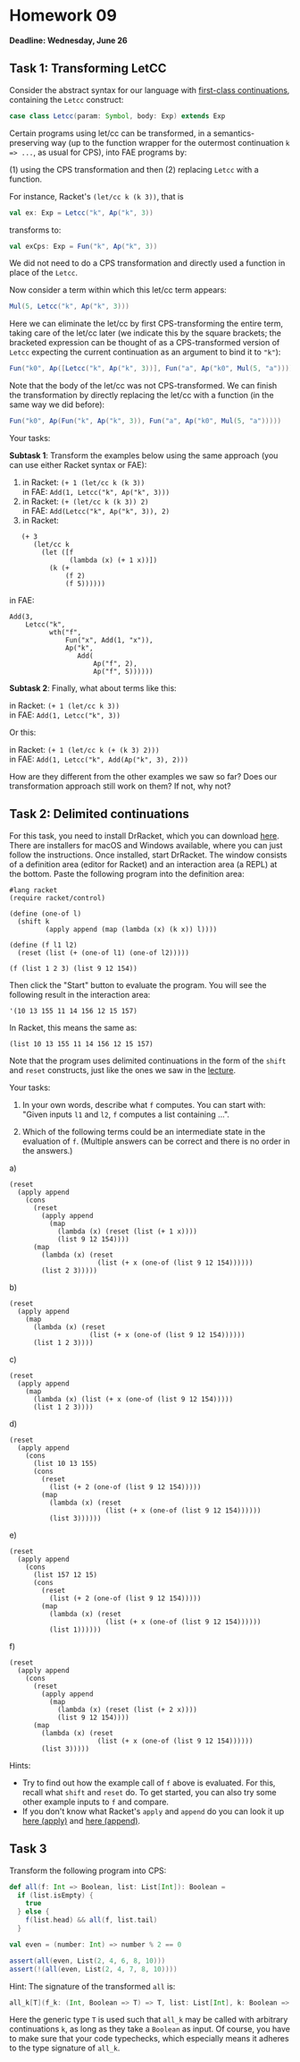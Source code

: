 # Homework 09

**Deadline: Wednesday, June 26**

## Task 1: Transforming LetCC

Consider the abstract syntax for our language with
[first-class continuations](https://ps-tuebingen-courses.github.io/pl1-lecture-notes/17-first-class-continuations/first-class-continuations.html),
containing the `Letcc` construct:

```scala
case class Letcc(param: Symbol, body: Exp) extends Exp
```

Certain programs using let/cc can be transformed, in a semantics-preserving way
(up to the function wrapper for the outermost continuation `k => ...`, as usual for CPS),
into FAE programs by:

(1) using the CPS transformation and then (2) replacing `Letcc` with a function.

For instance, Racket's `(let/cc k (k 3))`, that is

```scala
val ex: Exp = Letcc("k", Ap("k", 3))
```

transforms to:

```scala
val exCps: Exp = Fun("k", Ap("k", 3))
```

We did not need to do a CPS transformation and directly used a function in place of the `Letcc`.

Now consider a term within which this let/cc term appears:

```scala
Mul(5, Letcc("k", Ap("k", 3)))
```

Here we can eliminate the let/cc by first CPS-transforming the entire term,
taking care of the let/cc later (we indicate this by the square brackets; the
bracketed expression can be thought of as a CPS-transformed version of `Letcc`
expecting the current continuation as an argument to bind it to `"k"`):

```scala
Fun("k0", Ap([Letcc("k", Ap("k", 3))], Fun("a", Ap("k0", Mul(5, "a")))))
```

Note that the body of the let/cc was not CPS-transformed.
We can finish the transformation by directly replacing the let/cc with a function (in the same way we did before):

```scala
Fun("k0", Ap(Fun("k", Ap("k", 3)), Fun("a", Ap("k0", Mul(5, "a")))))
```

Your tasks:

**Subtask 1**: Transform the examples below using the same approach (you can use either Racket syntax or FAE):

1. in Racket: `(+ 1 (let/cc k (k 3))`\
   in FAE: `Add(1, Letcc("k", Ap("k", 3)))`
2. in Racket: `(+ (let/cc k (k 3)) 2)`\
   in FAE: `Add(Letcc("k", Ap("k", 3)), 2)`
3. in Racket:
```
   (+ 3
      (let/cc k
        (let ([f
               (lambda (x) (+ 1 x))])
          (k (+
              (f 2)
              (f 5))))))
```

in FAE:

```
Add(3,
    Letcc("k",
          wth("f",
              Fun("x", Add(1, "x")),
              Ap("k",
                 Add(
                     Ap("f", 2),
                     Ap("f", 5))))))
```

**Subtask 2**: Finally, what about terms like this:

in Racket: `(+ 1 (let/cc k 3))`\
in FAE: `Add(1, Letcc("k", 3))`

Or this:

in Racket: `(+ 1 (let/cc k (+ (k 3) 2)))`\
in FAE: `Add(1, Letcc("k", Add(Ap("k", 3), 2)))`

How are they different from the other examples we saw so far?
Does our transformation approach still work on them? If not, why not?


## Task 2: Delimited continuations

For this task, you need to install DrRacket, which you can download [here](https://download.racket-lang.org/).
There are installers for macOS and Windows available, where you can just follow the instructions.
Once installed, start DrRacket. The window consists of a definition area (editor for Racket) and
an interaction area (a REPL) at the bottom. Paste the following program into the definition area:

```racket
#lang racket
(require racket/control)

(define (one-of l)
  (shift k
         (apply append (map (lambda (x) (k x)) l))))

(define (f l1 l2)
  (reset (list (+ (one-of l1) (one-of l2)))))

(f (list 1 2 3) (list 9 12 154))
```

Then click the "Start" button to evaluate the program.
You will see the following result in the interaction area:

```racket
'(10 13 155 11 14 156 12 15 157)
```

In Racket, this means the same as:

```racket
(list 10 13 155 11 14 156 12 15 157)
```

Note that the program uses delimited continuations in the form of the `shift` and `reset` constructs,
just like the ones we saw in the [lecture](https://ps-tuebingen-courses.github.io/pl1-lecture-notes/19-shift-reset/shift-reset.html).

Your tasks:

1. In your own words, describe what `f` computes. You can start with:
"Given inputs `l1` and `l2`, `f` computes a list containing ...".

2. Which of the following terms could be an intermediate state in the evaluation of `f`.
   (Multiple answers can be correct and there is no order in the answers.)

a)
```racket
(reset
  (apply append
    (cons
      (reset
        (apply append
          (map
            (lambda (x) (reset (list (+ 1 x))))
            (list 9 12 154))))
      (map
        (lambda (x) (reset
                      (list (+ x (one-of (list 9 12 154))))))
        (list 2 3)))))
```

b)
```racket
(reset
  (apply append
    (map
      (lambda (x) (reset
                    (list (+ x (one-of (list 9 12 154))))))
      (list 1 2 3))))
```

c)
```racket
(reset
  (apply append
    (map
      (lambda (x) (list (+ x (one-of (list 9 12 154)))))
      (list 1 2 3))))
```

d)
```racket
(reset
  (apply append
    (cons
      (list 10 13 155)
      (cons
        (reset
          (list (+ 2 (one-of (list 9 12 154)))))
        (map
          (lambda (x) (reset
                        (list (+ x (one-of (list 9 12 154))))))
          (list 3))))))
```

e)
```racket
(reset
  (apply append
    (cons
      (list 157 12 15)
      (cons
        (reset
          (list (+ 2 (one-of (list 9 12 154)))))
        (map
          (lambda (x) (reset
                        (list (+ x (one-of (list 9 12 154))))))
          (list 1))))))
```

f)
```racket
(reset
  (apply append
    (cons
      (reset
        (apply append
          (map
            (lambda (x) (reset (list (+ 2 x))))
            (list 9 12 154))))
      (map
        (lambda (x) (reset
                      (list (+ x (one-of (list 9 12 154))))))
        (list 3)))))
```


Hints:
- Try to find out how the example call of `f` above is evaluated.
  For this, recall what `shift` and `reset` do.
  To get started, you can also try some other example inputs to `f` and compare.
- If you don't know what Racket's `apply` and `append` do you can look it up [here (apply)](https://docs.racket-lang.org/reference/procedures.html#%28def._%28%28lib._racket%2Fprivate%2Fbase..rkt%29._apply%29%29)
  and [here (append)](https://docs.racket-lang.org/reference/pairs.html#%28def._%28%28quote._~23~25kernel%29._append%29%29).

## Task 3

Transform the following program into CPS:

```scala
def all(f: Int => Boolean, list: List[Int]): Boolean =
  if (list.isEmpty) {
    true
  } else {
    f(list.head) && all(f, list.tail)
  }

val even = (number: Int) => number % 2 == 0

assert(all(even, List(2, 4, 6, 8, 10)))
assert(!(all(even, List(2, 4, 7, 8, 10))))
```

Hint: The signature of the transformed `all` is:

```scala
all_k[T](f_k: (Int, Boolean => T) => T, list: List[Int], k: Boolean => T): T
```

Here the generic type `T` is used such that `all_k` may be called with arbitrary continuations `k`, as long as they take a `Boolean` as input.
Of course, you have to make sure that your code typechecks, which especially means it adheres to the type signature of `all_k`.
